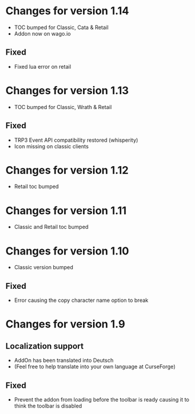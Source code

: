 # Changes for version 1.14
- TOC bumped for Classic, Cata & Retail
- Addon now on wago.io

## Fixed
- Fixed lua error on retail

# Changes for version 1.13
- TOC bumped for Classic, Wrath & Retail

## Fixed
- TRP3 Event API compatibility restored (whisperity)
- Icon missing on classic clients

# Changes for version 1.12
- Retail toc bumped

# Changes for version 1.11
- Classic and Retail toc bumped

# Changes for version 1.10
- Classic version bumped

## Fixed
- Error causing the copy character name option to break

# Changes for version 1.9

## Localization support
- AddOn has been translated into Deutsch
- (Feel free to help translate into your own language at CurseForge)

## Fixed
- Prevent the addon from loading before the toolbar is ready causing it to think the toolbar is disabled